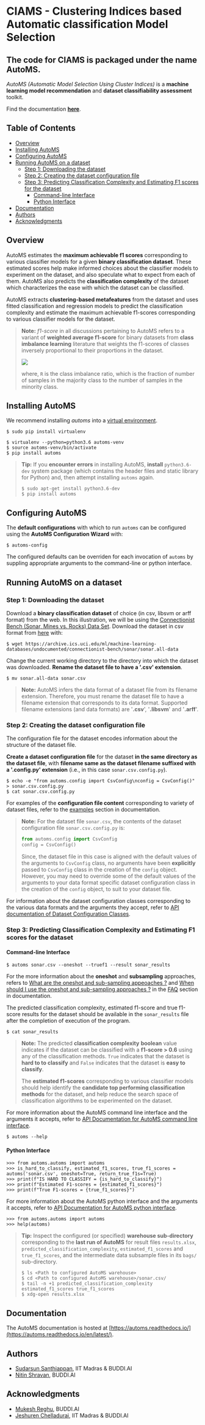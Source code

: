 # CIAMS - Clustering Indices based Automatic classification Model Selection

## The code for CIAMS is packaged under the name **AutoMS**.

*AutoMS (Automatic Model Selection Using Cluster Indices)* is a **machine learning model recommendation** and **dataset classifiability assessment** toolkit.

Find the documentation [**here**](https://automs.readthedocs.io/en/latest/).

## Table of Contents

- [Overview](#overview)
- [Installing AutoMS](#installing-automs)
- [Configuring AutoMS](#configuring-automs)
- [Running AutoMS on a dataset](#running-automs-on-a-dataset)
	- [Step 1: Downloading the dataset](#step-1-downloading-the-dataset)
	- [Step 2: Creating the dataset configuration file](#step-2-creating-the-dataset-configuration-file)
	- [Step 3: Predicting Classification Complexity and Estimating F1 scores for the dataset](#step-3-predicting-classification-complexity-and-estimating-f1-scores-for-the-dataset)
		- [Command-line Interface](#command-line-interface)
		- [Python Interface](#python-interface)
- [Documentation](#documentation)		
- [Authors](#authors)
- [Acknowledgments](#acknowledgments)


## Overview

AutoMS estimates the **maximum achievable f1 scores** corresponding to various classifier models for a given **binary classification dataset**. These estimated scores help make informed choices about the classifier models to experiment on the dataset, and also speculate what to expect from each of them. AutoMS also predicts the **classification complexity** of the dataset which characterizes the ease with which the dataset can be classified.

AutoMS extracts **clustering-based metafeatures** from the dataset and uses fitted classification and regression models to predict the classification complexity and estimate the maximum achievable f1-scores corresponding to various classifier models for the dataset.

> **Note:**
> *f1-score* in all discussions pertaining to AutoMS refers to a variant of **weighted average f1-score** for binary datasets from **class imbalance learning** literature that weights the f1-scores of classes inversely proportional to their proportions in the dataset.
>
> <img src="https://render.githubusercontent.com/render/math?math=f1%20%3D%20%5Cfrac%7Bf1_%7Bmajority%5C%20class%7D%20%2B%20R%20%2A%20f1_%7Bminority%5C%20class%7D%7D%7B1%20%2B%20R%7D">
> 
> where, `R` is the class imbalance ratio, which is the fraction of number of samples in the majority class to the number of samples in the minority class.

## Installing AutoMS

We recommend installing *automs* into a [virtual environment](https://docs.python-guide.org/dev/virtualenvs/#lower-level-virtualenv).

```console
$ sudo pip install virtualenv
```
```console
$ virtualenv --python=python3.6 automs-venv
$ source automs-venv/bin/activate
$ pip install automs
```

> **Tip:** If you **encounter errors** in installing AutoMS, **install** ``python3.6-dev`` system package (which contains the header files and static library for Python) and, then attempt installing ``automs`` again.
> ```console
> $ sudo apt-get install python3.6-dev
> $ pip install automs
> ```

## Configuring AutoMS

The **default configurations** with which to run `automs` can be configured using the **AutoMS Configuration Wizard** with:

```console
$ automs-config
```

The configured defaults can be overriden for each invocation of `automs` by suppling appropriate arguments to the command-line or python interface.

## Running AutoMS on a dataset

### Step 1: Downloading the dataset

Download a **binary classification dataset** of choice (in csv, libsvm or arff format) from the web. In this illustration, we will be using the [Connectionist Bench (Sonar, Mines vs. Rocks) Data Set](https://archive.ics.uci.edu/ml/datasets/Connectionist+Bench+(Sonar,+Mines+vs.+Rocks)). Download the dataset in csv format from [here](https://archive.ics.uci.edu/ml/machine-learning-databases/undocumented/connectionist-bench/sonar/sonar.all-data) with:

```console
$ wget https://archive.ics.uci.edu/ml/machine-learning-databases/undocumented/connectionist-bench/sonar/sonar.all-data 
```

Change the current working directory to the directory into which the dataset was downloaded. **Rename the dataset file to have a '.csv' extension**.

```console
$ mv sonar.all-data sonar.csv
```

> **Note:**
> AutoMS infers the data format of a dataset file from its filename extension. Therefore, you must rename the dataset file to have a filename extension that corresponds to its data format. Supported filename extensions (and data formats) are '**.csv**', '**.libsvm**' and '**.arff**'.

### Step 2: Creating the dataset configuration file

The configuration file for the dataset encodes information about the structure of the dataset file.

**Create a dataset configuration file** for the dataset **in the same directory as the dataset file**, with **filename same as the dataset filename suffixed with a '.config.py' extension** (i.e., in this case `sonar.csv.config.py`).

```console
$ echo -e "from automs.config import CsvConfig\nconfig = CsvConfig()" > sonar.csv.config.py
$ cat sonar.csv.config.py
```

For examples of the **configuration file content** corresponding to variety of dataset files, refer to the [examples](https://automs.readthedocs.io/en/latest/examples.html) section in documentation.

> **Note:**
> For the dataset file `sonar.csv`, the contents of the dataset configuration file `sonar.csv.config.py` is:
> ```python
> from automs.config import CsvConfig
> config = CsvConfig()
> ```
> Since, the dataset file in this case is aligned with the default values of the arguments to `CsvConfig` class, no arguments have been **explicitly** passed to `CsvConfig` class in the creation of the `config` object. However, you may need to override some of the default values of the arguments to your data format specific dataset configuration class in the creation of the `config` object, to suit to your dataset file.

For information about the dataset configuration classes corresponding to the various data formats and the arguments they accept, refer to [API documentation of Dataset Configuration Classes](https://automs.readthedocs.io/en/latest/api.html#dataset-configuration).

### Step 3: Predicting Classification Complexity and Estimating F1 scores for the dataset

#### Command-line Interface

```console
$ automs sonar.csv --oneshot --truef1 --result sonar_results
```

For the more information about the **oneshot** and **subsampling** approaches, refers to [What are the oneshot and sub-sampling appeoaches ?](https://automs.readthedocs.io/en/latest/faq.html#what-are-the-oneshot-and-sub-sampling-approaches) and [When should I use the oneshot and sub-sampling approaches ?](https://automs.readthedocs.io/en/latest/faq.html#when-should-i-use-the-oneshot-and-sub-sampling-approaches) in the [FAQ](https://automs.readthedocs.io/en/latest/faq.html) section in documentation.

The predicted classification complexity, estimated f1-score and true f1-score results for the dataset should be available in the `sonar_results` file after the completion of execution of the program.

```console
$ cat sonar_results
```

> **Note:**
> The predicted **classification complexity** **boolean** value indicates if the dataset can be classified with a **f1-score > 0.6** using any of the classification methods. ``True`` indicates that the dataset is **hard to to classify** and ``False`` indicates that the dataset is **easy to classify**.
> 
> The **estimated f1-scores** corresponding to various classifier models should help identify the **candidate top performing classification methods** for the dataset, and help reduce the search space of classification algorithms to be experimented on the dataset.

For more information about the AutoMS command line interface and the arguments it accepts, refer to [API Documentation for AutoMS command line interface](https://automs.readthedocs.io/en/latest/api.html#command-line-interface).

```console
$ automs --help
```

#### Python Interface

```pycon
>>> from automs.automs import automs
>>> is_hard_to_classify, estimated_f1_scores, true_f1_scores = automs('sonar.csv', oneshot=True, return_true_f1s=True)
>>> print(f"IS HARD TO CLASSIFY = {is_hard_to_classify}")
>>> print(f"Estimated F1-scores = {estimated_f1_scores}")
>>> print(f"True F1-scores = {true_f1_scores}")
```

For more information about the AutoMS python interface and the arguments it accepts, refer to [API Documentation for AutoMS python interface](https://automs.readthedocs.io/en/latest/api.html#python-interface).

```pycon
>>> from automs.automs import automs
>>> help(automs)
```

> **Tip:**
> Inspect the configured (or specified) **warehouse sub-directory** corresponding to the **last run of AutoMS** for result files `results.xlsx`, `predicted_classification_complexity`, `estimated_f1_scores` and `true_f1_scores`, and the intermediate data subsample files in its `bags/` sub-directory.
>
> ```console
> $ ls <Path to configured AutoMS warehouse>
> $ cd <Path to configured AutoMS warehouse>/sonar.csv/
> $ tail -n +1 predicted_classification_complexity estimated_f1_scores true_f1_scores
> $ xdg-open results.xlsx
> ```

## Documentation

The AutoMS documentation is hosted at [https://automs.readthedocs.io/](https://automs.readthedocs.io/en/latest/).

## Authors

* [Sudarsun Santhiappan](https://www.linkedin.com/in/sudarsun/), IIT Madras & BUDDI.AI
* [Nitin Shravan](https://www.linkedin.com/in/nitin-shravan-b56bb134/), BUDDI.AI

## Acknowledgments

* [Mukesh Reghu](https://github.com/elixir-code), BUDDI.AI
* [Jeshuren Chelladurai](https://jeshuren.github.io/), IIT Madras & BUDDI.AI
